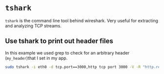 # `tshark`

`tshark` is the command line tool behind wireshark. Very useful for extracting and analyzing TCP streams.

## Use tshark to print out header files

In this example we used grep to check for an arbitrary header (`my_header`)that I set in my app.

```sh
sudo tshark -i eth0 -d tcp.port==3000,http tcp port 3000 -V -R "http.response" | grep my_header -B 10 -A 10
```
